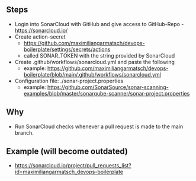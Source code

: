 ## Steps

- Login into SonarCloud with GitHub and give access to GitHub-Repo - <https://sonarcloud.io/>
- Create action-secret
  - <https://github.com/maximiliangarmatsch/devops-boilerplate/settings/secrets/actions>
  - called SONAR_TOKEN  with the string provided by SonarCloud
- Create  .github/workflows/sonarcloud.yml   and paste the following
  - example: <https://github.com/maximiliangarmatsch/devops-boilerplate/blob/main/.github/workflows/sonarcloud.yml>
- Configuration file: ./sonar-project.properties
  - example: <https://github.com/SonarSource/sonar-scanning-examples/blob/master/sonarqube-scanner/sonar-project.properties>
  
## Why

- Run SonarCloud checks whenever a pull request is made to the main branch.

## Example (will become outdated)

- <https://sonarcloud.io/project/pull_requests_list?id=maximiliangarmatsch_devops-boilerplate>
